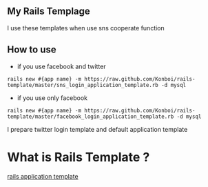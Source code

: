 ## My Rails Templage

I use these templates when use sns cooperate function

## How to use

* if you use facebook and twitter

`rails new #{app name} -m https://raw.github.com/Konboi/rails-template/master/sns_login_application_template.rb -d mysql`

* if you use only facebook

`rails new #{app name} -m https://raw.github.com/Konboi/rails-template/master/facebook_login_application_template.rb -d mysql`


I prepare twitter login template and default application template

# What is Rails Template ?

[rails application template](http://guides.rubyonrails.org/rails_application_templates.html)

